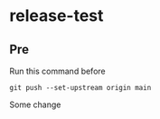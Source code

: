 # release-test

## Pre
 
 Run this command before
 
 ```
 git push --set-upstream origin main  
 ```

 Some change